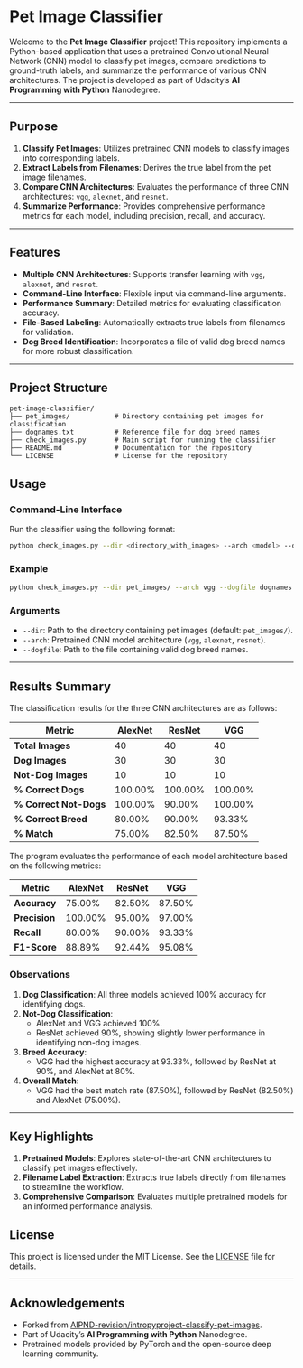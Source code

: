 # Pet Image Classifier

Welcome to the **Pet Image Classifier** project! This repository implements a Python-based application that uses a pretrained Convolutional Neural Network (CNN) model to classify pet images, compare predictions to ground-truth labels, and summarize the performance of various CNN architectures. The project is developed as part of Udacity’s **AI Programming with Python** Nanodegree.

---

## Purpose

1. **Classify Pet Images**: Utilizes pretrained CNN models to classify images into corresponding labels.
2. **Extract Labels from Filenames**: Derives the true label from the pet image filenames.
3. **Compare CNN Architectures**: Evaluates the performance of three CNN architectures: `vgg`, `alexnet`, and `resnet`.
4. **Summarize Performance**: Provides comprehensive performance metrics for each model, including precision, recall, and accuracy.

---

## Features

- **Multiple CNN Architectures**: Supports transfer learning with `vgg`, `alexnet`, and `resnet`.
- **Command-Line Interface**: Flexible input via command-line arguments.
- **Performance Summary**: Detailed metrics for evaluating classification accuracy.
- **File-Based Labeling**: Automatically extracts true labels from filenames for validation.
- **Dog Breed Identification**: Incorporates a file of valid dog breed names for more robust classification.

---

## Project Structure

```plaintext
pet-image-classifier/
├── pet_images/           # Directory containing pet images for classification
├── dognames.txt          # Reference file for dog breed names
├── check_images.py       # Main script for running the classifier
├── README.md             # Documentation for the repository
└── LICENSE               # License for the repository
```

## Usage

### Command-Line Interface

Run the classifier using the following format:

```bash
python check_images.py --dir <directory_with_images> --arch <model> --dogfile <dognames_file>
```

### Example

```bash
python check_images.py --dir pet_images/ --arch vgg --dogfile dognames.txt
```

### Arguments

- `--dir`: Path to the directory containing pet images (default: `pet_images/`).
- `--arch`: Pretrained CNN model architecture (`vgg`, `alexnet`, `resnet`).
- `--dogfile`: Path to the file containing valid dog breed names.

---

## Results Summary

The classification results for the three CNN architectures are as follows:

| **Metric**                  | **AlexNet**   | **ResNet**   | **VGG**      |
|-----------------------------|---------------|--------------|--------------|
| **Total Images**            | 40            | 40           | 40           |
| **Dog Images**              | 30            | 30           | 30           |
| **Not-Dog Images**          | 10            | 10           | 10           |
| **% Correct Dogs**          | 100.00%       | 100.00%      | 100.00%      |
| **% Correct Not-Dogs**      | 100.00%       | 90.00%       | 100.00%      |
| **% Correct Breed**         | 80.00%        | 90.00%       | 93.33%       |
| **% Match**                 | 75.00%        | 82.50%       | 87.50%       |

The program evaluates the performance of each model architecture based on the following metrics:

| **Metric**       | **AlexNet**   | **ResNet**   | **VGG**      |
|------------------|---------------|--------------|--------------|
| **Accuracy**     | 75.00%        | 82.50%       | 87.50%       |
| **Precision**    | 100.00%       | 95.00%       | 97.00%       |
| **Recall**       | 80.00%        | 90.00%       | 93.33%       |
| **F1-Score**     | 88.89%        | 92.44%       | 95.08%       |

### Observations

1. **Dog Classification**: All three models achieved 100% accuracy for identifying dogs.
2. **Not-Dog Classification**:
   - AlexNet and VGG achieved 100%.
   - ResNet achieved 90%, showing slightly lower performance in identifying non-dog images.
3. **Breed Accuracy**:
   - VGG had the highest accuracy at 93.33%, followed by ResNet at 90%, and AlexNet at 80%.
4. **Overall Match**:
   - VGG had the best match rate (87.50%), followed by ResNet (82.50%) and AlexNet (75.00%).

---

## Key Highlights

1. **Pretrained Models**: Explores state-of-the-art CNN architectures to classify pet images effectively.
2. **Filename Label Extraction**: Extracts true labels directly from filenames to streamline the workflow.
3. **Comprehensive Comparison**: Evaluates multiple pretrained models for an informed performance analysis.


## License

This project is licensed under the MIT License. See the [LICENSE](LICENSE) file for details.

---

## Acknowledgements

- Forked from [AIPND-revision/intropyproject-classify-pet-images](https://github.com/udacity/AIPND-revision/tree/master/intropyproject-classify-pet-images).
- Part of Udacity’s **AI Programming with Python** Nanodegree.
- Pretrained models provided by PyTorch and the open-source deep learning community.
